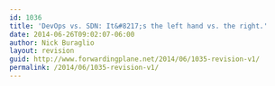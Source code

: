 ```yaml
---
id: 1036
title: 'DevOps vs. SDN: It&#8217;s the left hand vs. the right.'
date: 2014-06-26T09:02:07-06:00
author: Nick Buraglio
layout: revision
guid: http://www.forwardingplane.net/2014/06/1035-revision-v1/
permalink: /2014/06/1035-revision-v1/
---
```

